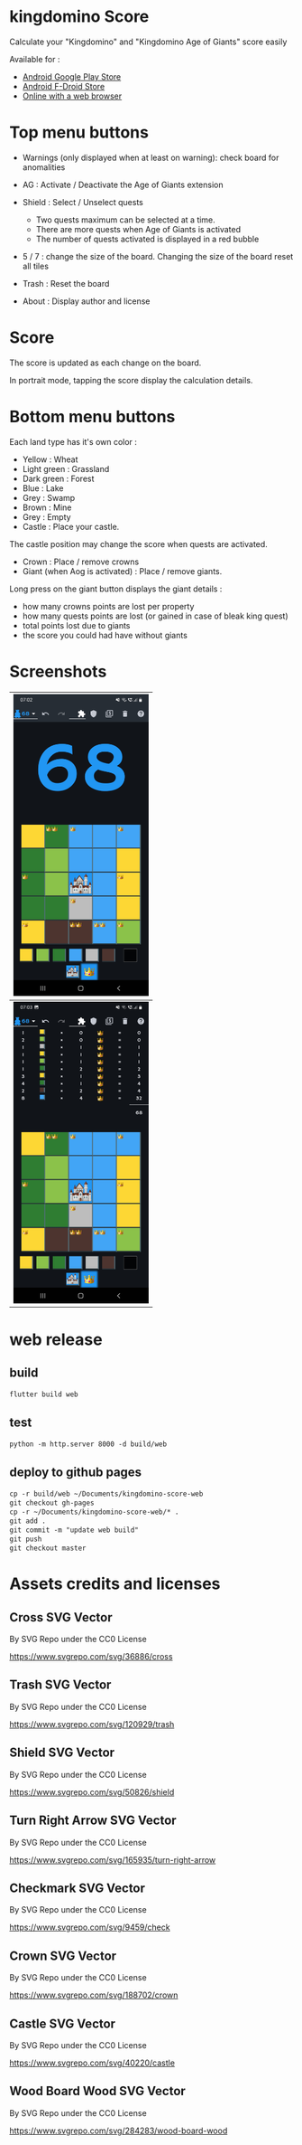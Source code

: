 # kingdomino Score

Calculate your "Kingdomino" and "Kingdomino Age of Giants" score easily

Available for :

* [Android Google Play Store](https://play.google.com/store/apps/details?id=fr.odrevet.kingdomino_score_count)
* [Android F-Droid Store](https://f-droid.org/packages/fr.odrevet.kingdomino_score_count/)
* [Online with a web browser](https://odrevet.github.io/kingdomino_score)

# Top menu buttons

* Warnings (only displayed when at least on warning): check board for anomalities
* AG : Activate / Deactivate the Age of Giants extension
* Shield : Select / Unselect quests
    * Two quests maximum can be selected at a time.
    * There are more quests when Age of Giants is activated
    * The number of quests activated is displayed in a red bubble

* 5 / 7 : change the size of the board. Changing the size of the board reset all tiles
* Trash : Reset the board
* About : Display author and license

# Score

The score is updated as each change on the board.

In portrait mode, tapping the score display the calculation details. 

# Bottom menu buttons

Each land type has it's own color :

* Yellow : Wheat
* Light green : Grassland
* Dark green : Forest
* Blue : Lake
* Grey : Swamp
* Brown : Mine
* Grey : Empty
* Castle : Place your castle.

The castle position may change the score when quests are activated.

* Crown : Place / remove crowns
* Giant (when Aog is activated) : Place / remove giants.

Long press on the giant button displays the giant details :
* how many crowns points are lost per property
* how many quests points are lost (or gained in case of bleak king quest)
* total points lost due to giants
* the score you could had have without giants

# Screenshots

|  <img src="fastlane/metadata/android/en-US/images/phoneScreenshots/board.jpg" width="240px" /> |
|---|
| <img src="fastlane/metadata/android/en-US/images/phoneScreenshots/score.jpg" width="240px" />  |


# web release

## build

```
flutter build web
```

## test

```
python -m http.server 8000 -d build/web
```

## deploy to github pages

```
cp -r build/web ~/Documents/kingdomino-score-web
git checkout gh-pages
cp -r ~/Documents/kingdomino-score-web/* .
git add .
git commit -m "update web build"
git push
git checkout master
```


# Assets credits and licenses

## Cross SVG Vector

By SVG Repo under the CC0 License

https://www.svgrepo.com/svg/36886/cross

## Trash SVG Vector

By SVG Repo under the CC0 License

https://www.svgrepo.com/svg/120929/trash

## Shield SVG Vector

By SVG Repo under the CC0 License

https://www.svgrepo.com/svg/50826/shield

## Turn Right Arrow SVG Vector

By SVG Repo under the CC0 License

https://www.svgrepo.com/svg/165935/turn-right-arrow

## Checkmark SVG Vector

By SVG Repo under the CC0 License

https://www.svgrepo.com/svg/9459/check

## Crown SVG Vector

By SVG Repo under the CC0 License

https://www.svgrepo.com/svg/188702/crown

## Castle SVG Vector

By SVG Repo under the CC0 License

https://www.svgrepo.com/svg/40220/castle

## Wood Board Wood SVG Vector

By SVG Repo under the CC0 License

https://www.svgrepo.com/svg/284283/wood-board-wood
